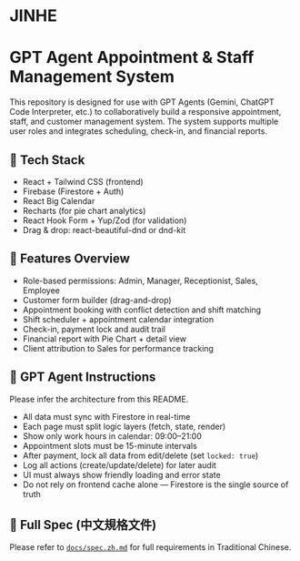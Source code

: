 # JINHE
# GPT Agent Appointment & Staff Management System

This repository is designed for use with GPT Agents (Gemini, ChatGPT Code Interpreter, etc.) to collaboratively build a responsive appointment, staff, and customer management system. The system supports multiple user roles and integrates scheduling, check-in, and financial reports.

## 🧱 Tech Stack

- React + Tailwind CSS (frontend)
- Firebase (Firestore + Auth)
- React Big Calendar
- Recharts (for pie chart analytics)
- React Hook Form + Yup/Zod (for validation)
- Drag & drop: react-beautiful-dnd or dnd-kit

## 🔐 Features Overview

- Role-based permissions: Admin, Manager, Receptionist, Sales, Employee
- Customer form builder (drag-and-drop)
- Appointment booking with conflict detection and shift matching
- Shift scheduler + appointment calendar integration
- Check-in, payment lock and audit trail
- Financial report with Pie Chart + detail view
- Client attribution to Sales for performance tracking

## 🧠 GPT Agent Instructions

Please infer the architecture from this README.

- All data must sync with Firestore in real-time
- Each page must split logic layers (fetch, state, render)
- Show only work hours in calendar: 09:00–21:00
- Appointment slots must be 15-minute intervals
- After payment, lock all data from edit/delete (set `locked: true`)
- Log all actions (create/update/delete) for later audit
- UI must always show friendly loading and error state
- Do not rely on frontend cache alone — Firestore is the single source of truth

## 📄 Full Spec (中文規格文件)

Please refer to [`docs/spec.zh.md`](./docs/spec.zh.md) for full requirements in Traditional Chinese.
